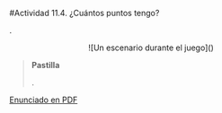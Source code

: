 #Actividad 11.4. ¿Cuántos puntos tengo?

.

<center>
![Un escenario durante el juego]()
</center>

> **Pastilla**
>
> .

[Enunciado en PDF][PDF]

[PDF]: https://raw.githubusercontent.com/gobstones/laprogramacionysudidactica2/master/Proyectos/11.Primitivas%20m%C3%ADnimas%20de%20listas/11.4.Cu%C3%A1ntos%20puntos%20tengo/resources/description.pdf "Enunciado de '¿Cuántos puntos tengo?' en PDF"
